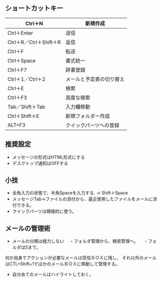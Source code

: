 
## ショートカットキー 
| Ctrl＋N                 | 新規作成                 |
| ----------------------- | ------------------------ |
| Ctrl＋Enter             | 送信                     |
| Ctrl＋R／Ctrl＋Shift＋R | 返信                     |
| Ctrl＋F                 | 転送                     |
| Ctrl＋Space             | 書式統一                 |
| Ctrl＋F7                | 辞書登録                 |
| Ctrl＋1／Ctrl＋2        | メールと予定表の切り替え |
| Ctrl＋E                 | 検索                     |
| Ctrl＋F3                | 高度な検索               |
| Tab／Shift＋Tab         | 入力欄移動               |
| Ctrl＋Shift＋E          | 新規フォルダー作成       |
| ALT+F3                  | クイックパーツへの登録       |

## 推奨設定
- メッセージの形式はHTML形式にする
- デスクトップ通知はOFFする

## 小技
- 全角入力の状態で、半角Spaceを入力する.
  → Shift＋Space
- メッセージTab→ファイルの添付から、最近使用したファイルをメールに添付できる。
- クイックパーツは積極的に使う。


## メールの管理術
- メールの分類は極力しない
　・フォルダ管理から、検索管理へ。
　・フォルダは5まで。

何か自身でアクションが必要なメールは受信ＢＯＸに残し、
それ以外のメールはCTL+Shift+1でほかのメールＢＯＸに移動して管理する。

- 自分あてのメールはハイライトしておく。



